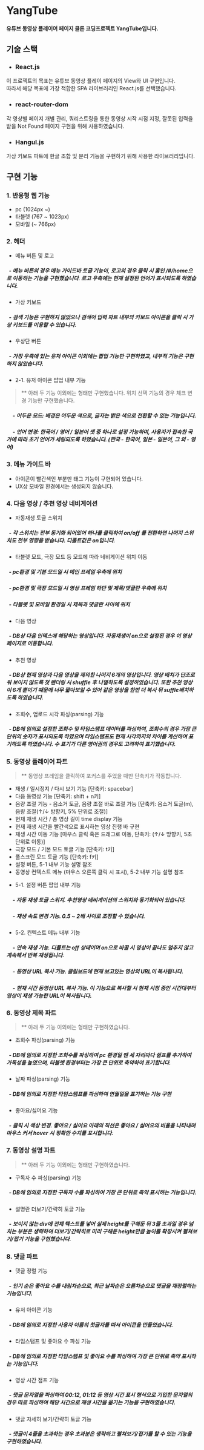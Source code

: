 # YangTube     

#### 유튜브 동영상 플레이어 페이지 클론 코딩프로젝트 YangTube입니다.
    


## 기술 스택
* ### React.js    
이 프로젝트의 목표는 유튜브 동영상 플레이 페이지의 View와 UI 구현입니다.    
따라서 해당 목표에 가장 적합한 SPA 라이브러리인 React.js를 선택했습니다.    
    
* ### react-router-dom    
각 영상별 페이지 개별 관리, 쿼리스트링을 통한 동영상 시작 시점 지정, 잘못된 입력을 받을 Not Found 페이지 구현을 위해 사용하였습니다.

* ### Hangul.js    
가상 키보드 파트에 한글 조합 및 분리 기능을 구현하기 위해 사용한 라이브러리입니다.    
    



## 구현 기능    
    
### 1. 반응형 웹 기능    
* pc (1024px ~)
* 타블렛 (767 ~ 1023px)
* 모바일 (~ 766px)<br/>
    

    

### 2. 헤더     
* 메뉴 버튼 및 로고
##### &nbsp;&nbsp;- 메뉴 버튼의 경우 메뉴 가이드바 토글 기능이, 로고의 경우 클릭 시 홈인 /#/home으로 이동하는 기능을 구현했습니다. 로고 우측에는 현재 설정된 언어가 표시되도록 하였습니다.    
    
* 가상 키보드
##### &nbsp;&nbsp;- 검색 기능은 구현하지 않았으나 검색어 입력 파트 내부의 키보드 아이콘을 클릭 시 가상 키보드를 이용할 수 있습니다.    
    
* 우상단 버튼
##### &nbsp;&nbsp;- 가장 우측에 있는 유저 아이콘 이외에는 팝업 기능만 구현하였고, 내부적 기능은 구현하지 않았습니다.<br/>
    
 - 2-1. 유저 아이콘 팝업 내부 기능    
> ** 아래 두 기능 이외에는 형태만 구현했습니다. 위치 선택 기능의 경우 체크 변경 기능만 구현했습니다.    
##### &nbsp;&nbsp;&nbsp;&nbsp; - 어두운 모드: 배경은 어두운 색으로, 글자는 밝은 색으로 전환할 수 있는 기능입니다.    
##### &nbsp;&nbsp;&nbsp;&nbsp; - 언어 변경: 한국어 / 영어 / 일본어 셋 중 하나로 설정 가능하며, 사용자가 접속한 국가에 따라 초기 언어가 세팅되도록 하였습니다. (한국 - 한국어, 일본 - 일본어, 그 외 - 영어)    
    
    
    

### 3. 메뉴 가이드 바    
* 아이콘이 빨간색인 부분만 <a>태그 기능이 구현되어 있습니다.    
* UX상 모바일 환경에서는 생성되지 않습니다.    
    
    
    

### 4. 다음 영상 / 추천 영상 네비게이션    
* 자동재생 토글 스위치
##### &nbsp;&nbsp;- 각 스위치는 전부 동기화 되어있어 하나를 클릭하여 on/off 를 전환하면 나머지 스위치도 전부 영향을 받습니다. 디폴트값은 on입니다.    
    
* 타블렛 모드, 극장 모드 등 모드에 따라 네비게이션 위치 이동
##### &nbsp;&nbsp;- pc환경 및 기본 모드일 시 메인 프레임 우측에 위치    
##### &nbsp;&nbsp;- pc환경 및 극장 모드일 시 영상 프레임 하단 및 제목/댓글란 우측에 위치    
##### &nbsp;&nbsp;- 타블렛 및 모바일 환경일 시 제목과 댓글란 사이에 위치    
    
* 다음 영상    
##### &nbsp;&nbsp;- DB상 다음 인덱스에 해당하는 영상입니다. 자동재생이 on으로 설정된 경우 이 영상 페이지로 이동합니다.    
    
* 추천 영상    
##### &nbsp;&nbsp;- DB상 현재 영상과 다음 영상을 제외한 나머지 6개의 영상입니다. 영상 배치가 단조로워 보이지 않도록 첫 렌더링 시 shuffle 후 나열하도록 설정하였습니다. 또한 추천 영상이 6개 뿐이기 때문에 너무 짧아보일 수 있어 같은 영상을 한번 더 복사 뒤 suffle배치하도록 하였습니다.    
    
* 조회수, 업로드 시각 파싱(parsing) 기능    
##### &nbsp;&nbsp;- DB에 임의로 설정한 조회수 및 타임스탬프 데이터를 파싱하여, 조회수의 경우 가장 큰 단위의 숫자가 표시되도록 하였으며 타임스탬프도 현재 시각까지의 차이를 계산하여 표기하도록 하였습니다. 수 표기가 다른 영어권의 경우도 고려하여 표기했습니다.    
    
    
    
    
### 5. 동영상 플레이어 파트    
> ** 동영상 프레임을 클릭하여 포커스를 주었을 때만 단축키가 작동합니다.    
* 재생 / 일시정지 / 다시 보기 기능 [단축키: spacebar]
* 다음 동영상 기능 [단축키: shift + n키]
* 음량 조절 기능 - 음소거 토글, 음량 조절 바로 조절 가능 [단축키: 음소거 토글(m), 음량 조절(↑/↓ 방향키, 5% 단위로 조절)]
* 현재 재생 시간 / 총 영상 길이 time display 기능
* 현재 재생 시간을 빨간색으로 표시하는 영상 진행 바 구현
* 재생 시간 이동 기능 [마우스 클릭 혹은 드래그로 이동, 단축키: (↑/↓ 방향키, 5초 단위로 이동)]
* 극장 모드 / 기본 모드 토글 기능 [단축키: t키]
* 풀스크린 모드 토글 기능 [단축키: f키]
* 설정 버튼, 5-1 내부 기능 설명 참조
* 동영상 컨텍스트 메뉴 (마우스 오른쪽 클릭 시 표시), 5-2 내부 기능 설명 참조    
    
 - 5-1. 설정 버튼 팝업 내부 기능    
##### &nbsp;&nbsp;&nbsp;&nbsp; - 자동 재생 토글 스위치. 추천영상 네비게이션의 스위치와 동기화되어 있습니다.    
##### &nbsp;&nbsp;&nbsp;&nbsp; - 재생 속도 변경 기능. 0.5 ~ 2배 사이로 조정할 수 있습니다.    
    
 - 5-2. 컨텍스트 메뉴 내부 기능    
##### &nbsp;&nbsp;&nbsp;&nbsp; - 연속 재생 기능. 디폴트는 off 상태이며 on으로 바꿀 시 영상이 끝나도 멈추지 않고 계속해서 반복 재생됩니다.    
##### &nbsp;&nbsp;&nbsp;&nbsp; - 동영상 URL 복사 기능. 클립보드에 현재 보고있는 영상의 URL이 복사됩니다.    
##### &nbsp;&nbsp;&nbsp;&nbsp; - 현재 시간 동영상 URL 복사 기능. 이 기능으로 복사할 시 현재 시청 중인 시간대부터 영상이 재생 가능한 URL이 복사됩니다.<br/>
    
    


### 6. 동영상 제목 파트    
> ** 아래 두 기능 이외에는 형태만 구현하였습니다.    
* 조회수 파싱(parsing) 기능
##### &nbsp;&nbsp;- DB에 임의로 지정한 조회수를 파싱하여 pc 환경일 땐 세 자리마다 쉼표를 추가하여 가독성을 높였으며, 타블렛 환경부터는 가장 큰 단위로 축약하여 표기합니다.    
    
* 날짜 파싱(parsing) 기능
##### &nbsp;&nbsp;- DB에 임의로 지정한 타임스탬프를 파싱하여 연월일을 표기하는 기능 구현    
    
* 좋아요/싫어요 기능
##### &nbsp;&nbsp;- 클릭 시 색상 변경. 좋아요 / 싫어요 아래의 직선은 좋아요 / 싫어요의 비율을 나타내며 마우스 커서 hover 시 정확한 수치를 표시합니다.    
    
    
    
    
### 7. 동영상 설명 파트    
> ** 아래 두 기능 이외에는 형태만 구현하였습니다.    
* 구독자 수 파싱(parsing) 기능
##### &nbsp;&nbsp;- DB에 임의로 지정한 구독자 수를 파싱하여 가장 큰 단위로 축약 표시하는 기능입니다.    
    
* 설명란 더보기/간략히 토글 기능
##### &nbsp;&nbsp;- 보이지 않는 div에 전체 텍스트를 넣어 실제 height를 구해둔 뒤 3줄 초과일 경우 넘치는 부분은 생략하여 더보기/간략히로 미리 구해둔 height만큼 높이를 확장시켜 펼쳐보기/접기 기능을 구현했습니다.    
    
    

    
### 8. 댓글 파트    
* 댓글 정렬 기능
##### &nbsp;&nbsp;- 인기 순은 좋아요 수를 내림차순으로, 최근 날짜순은 오름차순으로 댓글을 재정렬하는 기능입니다.    
    
* 유저 아이콘 기능
##### &nbsp;&nbsp;- DB에 임의로 지정한 사용자 이름의 첫글자를 따서 아이콘을 만들었습니다.    
    
* 타임스탬프 및 좋아요 수 파싱 기능
##### &nbsp;&nbsp;- DB에 임의로 지정한 타임스탬프 및 좋아요 수를 파싱하여 가장 큰 단위로 축약 표시하는 기능입니다.    
    
* 영상 시간 점프 기능
##### &nbsp;&nbsp;- 댓글 문자열을 파싱하여 00:12, 01:12 등 영상 시간 표시 형식으로 기입한 문자열의 경우 따로 파싱하여 해당 시간으로 재생 시간을 옮기는 기능을 구현하였습니다.    
    
* 댓글 자세히 보기/간략히 토글 기능
##### &nbsp;&nbsp;- 댓글이 4줄을 초과하는 경우 초과분은 생략하고 펼쳐보기/접기를 할 수 있는 기능을 구현하였습니다.<br/>
